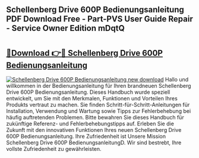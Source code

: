 ## Schellenberg Drive 600P Bedienungsanleitung PDF Download Free - Part-PVS User Guide Repair - Service Owner Edition mDqtQ

# <h2><a href="http://df3e9t.blite.top/?on=Schellenberg+Drive+600P+Bedienungsanleitung">🔗Download 👉🔴 Schellenberg Drive 600P Bedienungsanleitung</a></h2>

[![Schellenberg Drive 600P Bedienungsanleitung new download](https://i.imgur.com/lujVjoI.png)](http://df3e9t.blite.top/?on=Schellenberg+Drive+600P+Bedienungsanleitung)
Hallo und willkommen in der Bedienungsanleitung für Ihren brandneuen Schellenberg Drive 600P Bedienungsanleitung. Dieses Handbuch wurde speziell entwickelt, um Sie mit den Merkmalen, Funktionen und Vorteilen Ihres Produkts vertraut zu machen. Sie finden Schritt-für-Schritt-Anleitungen für Installation, Verwendung und Wartung sowie Tipps zur Fehlerbehebung bei häufig auftretenden Problemen. Bitte bewahren Sie dieses Handbuch für zukünftige Referenz- und Fehlerbehebungstipps auf. Erleben Sie die Zukunft mit den innovativen Funktionen Ihres neuen Schellenberg Drive 600P Bedienungsanleitung. Ihre Zufriedenheit ist Unsere Mission Schellenberg Drive 600P BedienungsanleitungD. Wir sind bestrebt, Ihre vollste Zufriedenheit zu gewährleisten.
